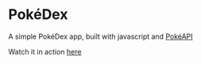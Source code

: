 # PokéDex

A simple PokéDex app, built with javascript and [PokéAPI](https://pokeapi.co/)


Watch it in action [here](https://dbalampanidis.github.io/Pokedex/)
